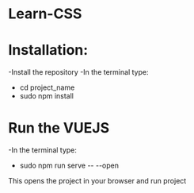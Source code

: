 # Learn-CSS
# Installation: 

-Install the repository
-In the terminal type: 
- cd project_name
- sudo npm install

# Run the VUEJS

-In the terminal type: 

- sudo npm run serve -- --open

This opens the project in your browser and run project
